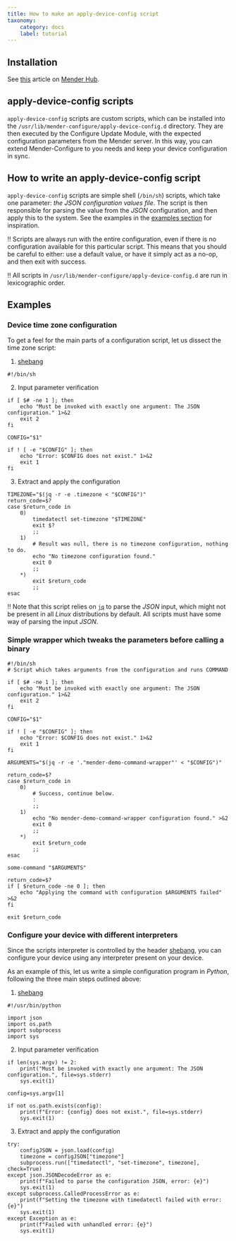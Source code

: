 ```yaml
---
title: How to make an apply-device-config script
taxonomy:
    category: docs
    label: tutorial
---
```


## Installation

See [this](https://hub.mender.io/t/mender-configure-update-module/3529) article on [Mender Hub](https://hub.mender.io).

## apply-device-config scripts

`apply-device-config` scripts are custom scripts, which can be installed into
the `/usr/lib/mender-configure/apply-device-config.d` directory. They are then
executed by the Configure Update Module, with the expected configuration
parameters from the Mender server. In this way, you can extend Mender-Configure
to you needs and keep your device configuration in sync.

## How to write an apply-device-config script

`apply-device-config` scripts are simple shell (`/bin/sh`) scripts, which take
one parameter: _the JSON configuration values file_. The script is then
responsible for parsing the value from the _JSON_ configuration, and then apply
this to the system. See the examples in the [examples section](#examples) for
inspiration.

!! Scripts are always run with the entire configuration, even if there is no configuration available for this particular script. This means that you should be careful to either: use a default value, or have it simply act as a no-op, and then exit with success.

!! All scripts in `/usr/lib/mender-configure/apply-device-config.d` are run in lexicographic order.

## Examples

### Device time zone configuration

To get a feel for the main parts of a configuration script, let us dissect the time zone script:

1. [shebang](https://en.wikipedia.org/wiki/Shebang_(Unix))

```
#!/bin/sh
```

2. Input parameter verification

```
if [ $# -ne 1 ]; then
    echo "Must be invoked with exactly one argument: The JSON configuration." 1>&2
    exit 2
fi

CONFIG="$1"

if ! [ -e "$CONFIG" ]; then
    echo "Error: $CONFIG does not exist." 1>&2
    exit 1
fi
```

3. Extract and apply the configuration

```
TIMEZONE="$(jq -r -e .timezone < "$CONFIG")"
return_code=$?
case $return_code in
    0)
        timedatectl set-timezone "$TIMEZONE"
        exit $?
        ;;
    1)
        # Result was null, there is no timezone configuration, nothing to do.
        echo "No timezone configuration found."
        exit 0
        ;;
    *)
        exit $return_code
        ;;
esac
```

!! Note that this script relies on [`jq`](https://stedolan.github.io/jq/) to parse the _JSON_ input, which might not be present in all _Linux_ distributions by default. All scripts must have some way of parsing the input _JSON_.

### Simple wrapper which tweaks the parameters before calling a binary

```
#!/bin/sh
# Script which takes arguments from the configuration and runs COMMAND

if [ $# -ne 1 ]; then
    echo "Must be invoked with exactly one argument: The JSON configuration." 1>&2
    exit 2
fi

CONFIG="$1"

if ! [ -e "$CONFIG" ]; then
    echo "Error: $CONFIG does not exist." 1>&2
    exit 1
fi

ARGUMENTS="$(jq -r -e '."mender-demo-command-wrapper"' < "$CONFIG")"

return_code=$?
case $return_code in
    0)
        # Success, continue below.
        :
        ;;
    1)
        echo "No mender-demo-command-wrapper configuration found." >&2
        exit 0
        ;;
    *)
        exit $return_code
        ;;
esac

some-command "$ARGUMENTS"

return_code=$?
if [ $return_code -ne 0 ]; then
    echo "Applying the command with configuration $ARGUMENTS failed" >&2
fi

exit $return_code
```

### Configure your device with different interpreters

Since the scripts interpreter is controlled by the header
[shebang](https://en.wikipedia.org/wiki/Shebang_(Unix)), you can configure your
device using any interpreter present on your device.

As an example of this, let us write a simple configuration program in _Python_,
following the three main steps outlined above:


1. [shebang](https://en.wikipedia.org/wiki/Shebang_(Unix))

```
#!/usr/bin/python

import json
import os.path
import subprocess
import sys
```

2. Input parameter verification

```
if len(sys.argv) != 2:
    print("Must be invoked with exactly one argument: The JSON configuration.", file=sys.stderr)
    sys.exit(1)

config=sys.argv[1]

if not os.path.exists(config):
    print(f"Error: {config} does not exist.", file=sys.stderr)
    sys.exit(1)
```

3. Extract and apply the configuration

```
try:
    configJSON = json.load(config)
    timezone = configJSON["timezone"]
    subprocess.run(["timedatectl", "set-timezone", timezone], check=True)
except json.JSONDecodeError as e:
    print(f"Failed to parse the configuration JSON, error: {e}")
    sys.exit(1)
except subprocess.CalledProcessError as e:
    print(f"Setting the timezone with timedatectl failed with error: {e}")
    sys.exit(1)
except Exception as e:
    print(f"Failed with unhandled error: {e}")
    sys.exit(1)
```
